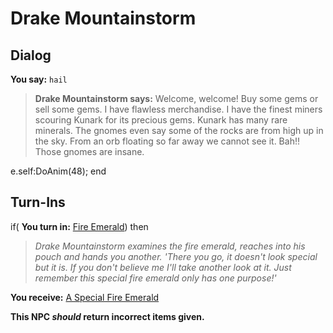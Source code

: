# Drake Mountainstorm

## Dialog

**You say:** `hail`



>**Drake Mountainstorm says:** Welcome, welcome!  Buy some gems or sell some gems.  I have flawless merchandise.  I have the finest miners scouring Kunark for its precious gems.  Kunark has many rare minerals.  The gnomes even say some of the rocks are from high up in the sky.  From an orb floating so far away we cannot see it.  Bah!!  Those gnomes are insane.


e.self:DoAnim(48);
end

## Turn-Ins



if( **You turn in:** [Fire Emerald](/item/10033)) then 


>*Drake Mountainstorm examines the fire emerald, reaches into his pouch and hands you another. 'There you go, it doesn't look special but it is. If you don't believe me I'll take another look at it. Just remember this special fire emerald only has one purpose!'*


 **You receive:**  [A Special Fire Emerald](/item/10013) 

**This NPC *should* return incorrect items given.**





